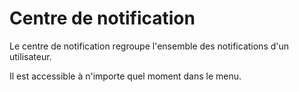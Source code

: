 # Centre de notification

Le centre de notification regroupe l'ensemble des notifications d'un utilisateur.

Il est accessible à n'importe quel moment dans le menu.
